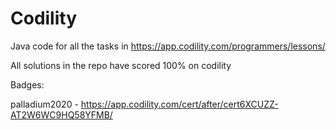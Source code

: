 # Codility
Java code for all the tasks in https://app.codility.com/programmers/lessons/

All solutions in the repo have scored 100% on codility

Badges:

palladium2020 - https://app.codility.com/cert/after/cert6XCUZZ-AT2W6WC9HQ58YFMB/
